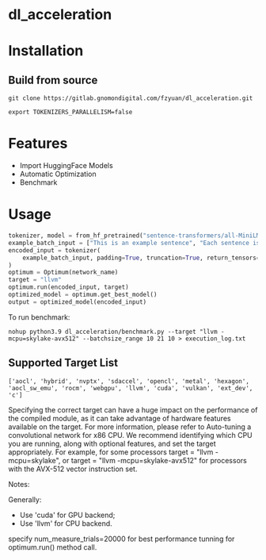 # dl_acceleration

# Installation
## Build from source
```
git clone https://gitlab.gnomondigital.com/fzyuan/dl_acceleration.git
```
```
export TOKENIZERS_PARALLELISM=false
```
# Features
- Import HuggingFace Models
- Automatic Optimization
- Benchmark
# Usage
```python
tokenizer, model = from_hf_pretrained("sentence-transformers/all-MiniLM-L6-v2")
example_batch_input = ["This is an example sentence", "Each sentence is converted"]
encoded_input = tokenizer(
    example_batch_input, padding=True, truncation=True, return_tensors="pt"
)
optimum = Optimum(network_name)
target = "llvm"
optimum.run(encoded_input, target)
optimized_model = optimum.get_best_model()
output = optimized_model(encoded_input)
```

To run benchmark:
```
nohup python3.9 dl_acceleration/benchmark.py --target "llvm -mcpu=skylake-avx512" --batchsize_range 10 21 10 > execution_log.txt
```

## Supported Target List
```
['aocl', 'hybrid', 'nvptx', 'sdaccel', 'opencl', 'metal', 'hexagon', 'aocl_sw_emu', 'rocm', 'webgpu', 'llvm', 'cuda', 'vulkan', 'ext_dev', 'c']
```
Specifying the correct target can have a huge impact on the performance of the compiled module, as it can take advantage of hardware features available on the target. For more information, please refer to Auto-tuning a convolutional network for x86 CPU. We recommend identifying which CPU you are running, along with optional features, and set the target appropriately. For example, for some processors target = "llvm -mcpu=skylake", or target = "llvm -mcpu=skylake-avx512" for processors with the AVX-512 vector instruction set.


Notes: 

Generally: 
- Use 'cuda' for GPU backend;
- Use 'llvm' for CPU backend.

specify num_measure_trials=20000 for best performance tunning for optimum.run() method call.